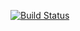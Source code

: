 [![Build Status](https://travis-ci.com/Panaev27/Project27.svg?branch=master)](https://travis-ci.com/Panaev27/Project27)

